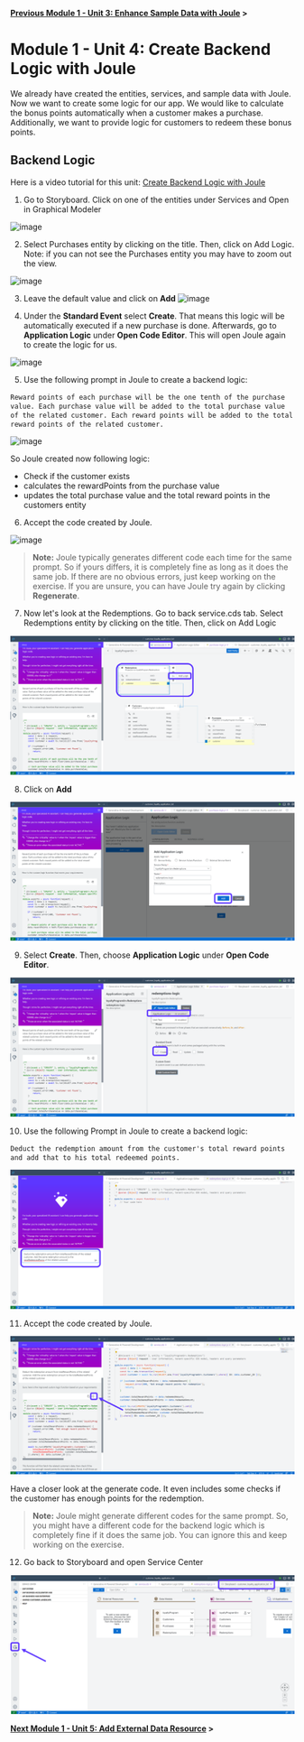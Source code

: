**[Previous Module 1 - Unit 3: Enhance Sample Data with Joule](./251-3_Enhance_Sample_Data_with_Joule.md) >**

# Module 1 - Unit 4: Create Backend Logic with Joule  

We already have created the entities, services, and sample data with Joule. Now we want to create some logic for our app. We would like to calculate the bonus points automatically when a customer makes a purchase. Additionally, we want to provide logic for customers to redeem these bonus points.


## Backend Logic

Here is a video tutorial for this unit: <a href="https://video.sap.com/media/t/1_ytxjgh48">Create Backend Logic with Joule</a>

1. Go to Storyboard. Click on one of the entities under Services and Open in Graphical Modeler

![image](https://github.com/SAP-samples/build-apps-enablement/assets/173163567/b2db1043-2517-49f8-a0ad-9b27b5286d7a)



2. Select Purchases entity by clicking on the title. Then, click on Add Logic.
   Note: if you can not see the Purchases entity you may have to zoom out the view.

![image](https://github.com/SAP-samples/build-apps-enablement/assets/173163567/f75ceece-5d65-4b82-b14b-17d0946728f6)


3. Leave the default value and click on **Add**
![image](https://github.com/SAP-samples/build-apps-enablement/assets/173163567/7dec475e-0cc0-4e4d-9a38-563c569111df)


4. Under the **Standard Event** select **Create**. That means this logic will be automatically executed if a new purchase is done.
 Afterwards, go to **Application Logic** under **Open Code Editor**. This will open Joule again to create the logic for us.

![image](https://github.com/SAP-samples/build-apps-enablement/assets/173163567/aa1bbf4f-0205-4829-9cdd-c8b1f7586249)


5. Use the following prompt in Joule to create a backend logic:

```code
Reward points of each purchase will be the one tenth of the purchase value. Each purchase value will be added to the total purchase value of the related customer. Each reward points will be added to the total reward points of the related customer.
```
![image](https://github.com/SAP-samples/build-apps-enablement/assets/173163567/13214108-5629-4ea6-b5b8-a89f2db5bcf3)


So Joule created now following logic:
 - Check if the customer exists
 - calculates the rewardPoints from the purchase value
 - updates the total purchase value and the total reward points in the customers entity

6. Accept the code created by Joule. 

![image](https://github.com/SAP-samples/build-apps-enablement/assets/173163567/ff1b9a4e-4d90-4ac8-b5de-4273018a7923)



> **Note:**
> Joule typically generates different code each time for the same prompt. So if yours differs, it is completely fine as long as it does the same job. If there are no obvious errors, just keep working on the exercise. If you are unsure, you can have Joule try again by clicking **Regenerate**.  

7. Now let's look at the Redemptions. Go to back service.cds tab. Select Redemptions entity by clicking on the title. Then, click on Add Logic

![](./Images/251-4_Screenshot_31.png)

8. Click on **Add**

![](./Images/251-4_Screenshot_32.png)

9. Select **Create**. Then, choose **Application Logic** under **Open Code Editor**.

![](./Images/251-4_Screenshot_33.png)

10. Use the following Prompt in Joule to create a backend logic:

```code
Deduct the redemption amount from the customer's total reward points and add that to his total redeemed points.
```

![](./Images/251-4_Screenshot_34.png)

11. Accept the code created by Joule. 

![](./Images/251-4_Screenshot_35.png)

Have a closer look at the generate code. It even includes some checks if the customer has enough points for the redemption.


> **Note:**
> Joule might generate different codes for the same prompt. So, you might have a different code for the backend logic which is completely fine if it does the same job. You can ignore this and keep working on the exercise.  

12. Go back to Storyboard and open Service Center

![](./Images/251-4_Screenshot_36.png)


**[Next Module 1 - Unit 5: Add External Data Resource](./251-5_Add_External_Data_Resource.md) >**
